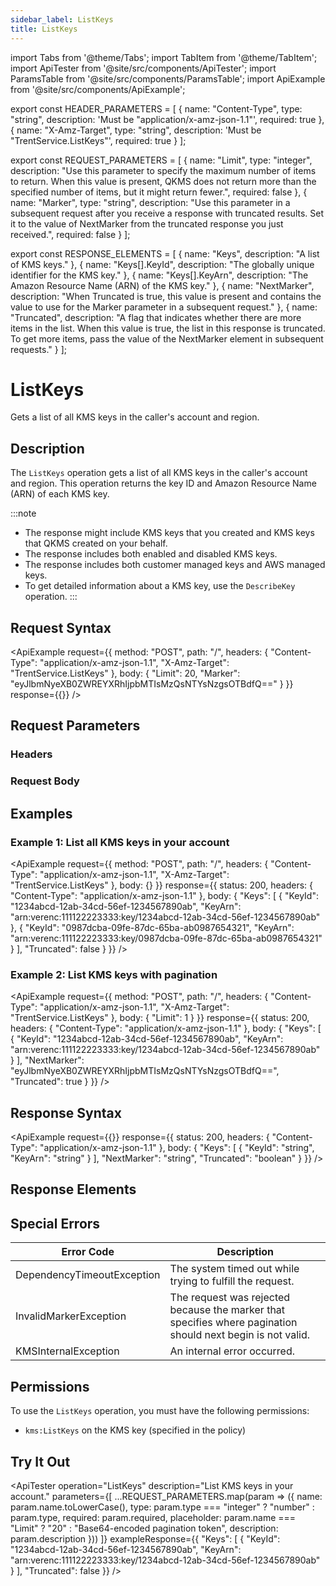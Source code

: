 ```yaml
---
sidebar_label: ListKeys
title: ListKeys
---
```


import Tabs from '@theme/Tabs';
import TabItem from '@theme/TabItem';
import ApiTester from '@site/src/components/ApiTester';
import ParamsTable from '@site/src/components/ParamsTable';
import ApiExample from '@site/src/components/ApiExample';

export const HEADER_PARAMETERS = [
  {
    name: "Content-Type",
    type: "string",
    description: 'Must be "application/x-amz-json-1.1"',
    required: true
  },
  {
    name: "X-Amz-Target",
    type: "string", 
    description: 'Must be "TrentService.ListKeys"',
    required: true
  }
];

export const REQUEST_PARAMETERS = [
  {
    name: "Limit",
    type: "integer",
    description: "Use this parameter to specify the maximum number of items to return. When this value is present, QKMS does not return more than the specified number of items, but it might return fewer.",
    required: false
  },
  {
    name: "Marker",
    type: "string",
    description: "Use this parameter in a subsequent request after you receive a response with truncated results. Set it to the value of NextMarker from the truncated response you just received.",
    required: false
  }
];

export const RESPONSE_ELEMENTS = [
  {
    name: "Keys",
    description: "A list of KMS keys."
  },
  {
    name: "Keys[].KeyId",
    description: "The globally unique identifier for the KMS key."
  },
  {
    name: "Keys[].KeyArn",
    description: "The Amazon Resource Name (ARN) of the KMS key."
  },
  {
    name: "NextMarker",
    description: "When Truncated is true, this value is present and contains the value to use for the Marker parameter in a subsequent request."
  },
  {
    name: "Truncated",
    description: "A flag that indicates whether there are more items in the list. When this value is true, the list in this response is truncated. To get more items, pass the value of the NextMarker element in subsequent requests."
  }
];

# ListKeys

Gets a list of all KMS keys in the caller's account and region.

## Description

The `ListKeys` operation gets a list of all KMS keys in the caller's account and region. This operation returns the key ID and Amazon Resource Name (ARN) of each KMS key.

:::note
- The response might include KMS keys that you created and KMS keys that QKMS created on your behalf.
- The response includes both enabled and disabled KMS keys.
- The response includes both customer managed keys and AWS managed keys.
- To get detailed information about a KMS key, use the `DescribeKey` operation.
:::

## Request Syntax

<ApiExample
  request={{
    method: "POST",
    path: "/",
    headers: {
      "Content-Type": "application/x-amz-json-1.1",
      "X-Amz-Target": "TrentService.ListKeys"
    },
    body: {
      "Limit": 20,
      "Marker": "eyJlbmNyeXB0ZWREYXRhIjpbMTIsMzQsNTYsNzgsOTBdfQ=="
    }
  }}
  response={{}}
/>

## Request Parameters

### Headers

<ParamsTable parameters={HEADER_PARAMETERS} />

### Request Body

<ParamsTable parameters={REQUEST_PARAMETERS} />

## Examples

### Example 1: List all KMS keys in your account

<ApiExample
  request={{
    method: "POST",
    path: "/",
    headers: {
      "Content-Type": "application/x-amz-json-1.1",
      "X-Amz-Target": "TrentService.ListKeys"
    },
    body: {}
  }}
  response={{
    status: 200,
    headers: {
      "Content-Type": "application/x-amz-json-1.1"
    },
    body: {
      "Keys": [
        {
          "KeyId": "1234abcd-12ab-34cd-56ef-1234567890ab",
          "KeyArn": "arn:verenc:111122223333:key/1234abcd-12ab-34cd-56ef-1234567890ab"
        },
        {
          "KeyId": "0987dcba-09fe-87dc-65ba-ab0987654321",
          "KeyArn": "arn:verenc:111122223333:key/0987dcba-09fe-87dc-65ba-ab0987654321"
        }
      ],
      "Truncated": false
    }
  }}
/>

### Example 2: List KMS keys with pagination

<ApiExample
  request={{
    method: "POST",
    path: "/",
    headers: {
      "Content-Type": "application/x-amz-json-1.1",
      "X-Amz-Target": "TrentService.ListKeys"
    },
    body: {
      "Limit": 1
    }
  }}
  response={{
    status: 200,
    headers: {
      "Content-Type": "application/x-amz-json-1.1"
    },
    body: {
      "Keys": [
        {
          "KeyId": "1234abcd-12ab-34cd-56ef-1234567890ab",
          "KeyArn": "arn:verenc:111122223333:key/1234abcd-12ab-34cd-56ef-1234567890ab"
        }
      ],
      "NextMarker": "eyJlbmNyeXB0ZWREYXRhIjpbMTIsMzQsNTYsNzgsOTBdfQ==",
      "Truncated": true
    }
  }}
/>

## Response Syntax

<ApiExample
  request={{}}
  response={{
    status: 200,
    headers: {
      "Content-Type": "application/x-amz-json-1.1"
    },
    body: {
      "Keys": [
        {
          "KeyId": "string",
          "KeyArn": "string"
        }
      ],
      "NextMarker": "string",
      "Truncated": "boolean"
    }
  }}
/>

## Response Elements

<ParamsTable responseElements={RESPONSE_ELEMENTS} type="response" />

## Special Errors

| Error Code | Description |
|------------|-------------|
| DependencyTimeoutException | The system timed out while trying to fulfill the request. |
| InvalidMarkerException | The request was rejected because the marker that specifies where pagination should next begin is not valid. |
| KMSInternalException | An internal error occurred. |

## Permissions

To use the `ListKeys` operation, you must have the following permissions:
- `kms:ListKeys` on the KMS key (specified in the policy)

## Try It Out

<ApiTester
  operation="ListKeys"
  description="List KMS keys in your account."
  parameters={[
    ...REQUEST_PARAMETERS.map(param => ({
      name: param.name.toLowerCase(),
      type: param.type === "integer" ? "number" : param.type,
      required: param.required,
      placeholder: param.name === "Limit" ? "20" : "Base64-encoded pagination token",
      description: param.description
    }))
  ]}
  exampleResponse={{
    "Keys": [
      {
        "KeyId": "1234abcd-12ab-34cd-56ef-1234567890ab",
        "KeyArn": "arn:verenc:111122223333:key/1234abcd-12ab-34cd-56ef-1234567890ab"
      }
    ],
    "Truncated": false
  }}
/> 